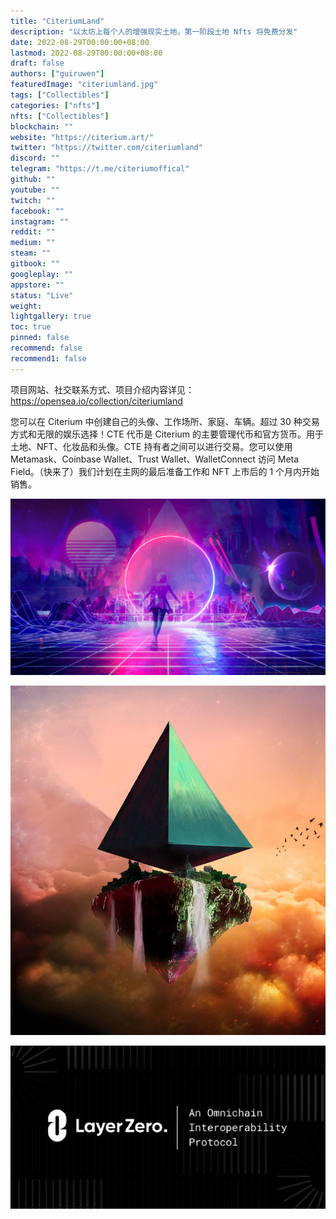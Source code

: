 ```yaml
---
title: "CiteriumLand"
description: "以太坊上每个人的增强现实土地，第一阶段土地 Nfts 将免费分发"
date: 2022-08-29T00:00:00+08:00
lastmod: 2022-08-29T00:00:00+08:00
draft: false
authors: ["guiruwen"]
featuredImage: "citeriumland.jpg"
tags: ["Collectibles"]
categories: ["nfts"]
nfts: ["Collectibles"]
blockchain: ""
website: "https://citerium.art/"
twitter: "https://twitter.com/citeriumland"
discord: ""
telegram: "https://t.me/citeriumoffical"
github: ""
youtube: ""
twitch: ""
facebook: ""
instagram: ""
reddit: ""
medium: ""
steam: ""
gitbook: ""
googleplay: ""
appstore: ""
status: "Live"
weight: 
lightgallery: true
toc: true
pinned: false
recommend: false
recommend1: false
---
```

项目网站、社交联系方式、项目介绍内容详见：https://opensea.io/collection/citeriumland

您可以在 Citerium 中创建自己的头像、工作场所、家庭、车辆。超过 30 种交易方式和无限的娱乐选择！CTE 代币是 Citerium 的主要管理代币和官方货币。用于土地、NFT、化妆品和头像。CTE 持有者之间可以进行交易。您可以使用 Metamask、Coinbase Wallet、Trust Wallet、WalletConnect 访问 Meta Field。（快来了）我们计划在主网的最后准备工作和 NFT 上市后的 1 个月内开始销售。

![nft](01.png)

![nft](02.png)

![nft](03.png)

